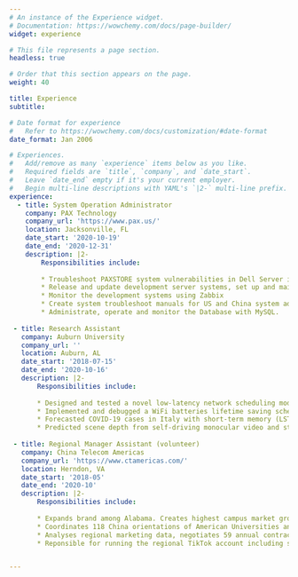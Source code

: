 ```yaml
---
# An instance of the Experience widget.
# Documentation: https://wowchemy.com/docs/page-builder/
widget: experience

# This file represents a page section.
headless: true

# Order that this section appears on the page.
weight: 40

title: Experience
subtitle:

# Date format for experience
#   Refer to https://wowchemy.com/docs/customization/#date-format
date_format: Jan 2006

# Experiences.
#   Add/remove as many `experience` items below as you like.
#   Required fields are `title`, `company`, and `date_start`.
#   Leave `date_end` empty if it's your current employer.
#   Begin multi-line descriptions with YAML's `|2-` multi-line prefix.
experience:
  - title: System Operation Administrator
    company: PAX Technology
    company_url: 'https://www.pax.us/'
    location: Jacksonville, FL
    date_start: '2020-10-19'
    date_end: '2020-12-31'
    description: |2-
        Responsibilities include:
        
        * Troubleshoot PAXSTORE system vulnerabilities in Dell Server iDRAC, vSphere ESXi host, vSphere vCenter, Zabbix and Virtual machines under CentOS, SUSE and Windows Operating system using bash scripts.
        * Release and update development server systems, set up and maintain Luna EFT HSM encryption machine, DNS servers, storage servers, web servers, Zabbix servers and Virtual Machines for US and China developments teams.
        * Monitor the development systems using Zabbix
        * Create system troubleshoot manuals for US and China system administration department. 
        * Administrate, operate and monitor the Database with MySQL.
        
 - title: Research Assistant
   company: Auburn University
   company_url: ''
   location: Auburn, AL
   date_start: '2018-07-15'
   date_end: '2020-10-16'
   description: |2-
       Responsibilities include:
        
       * Designed and tested a novel low-latency network scheduling module for various queueing policies using C/C++ under Linux Ubuntu system, and evaluated the algorithm in WAN under Common Open Research Emulator (CORE)
       * Implemented and debugged a WiFi batteries lifetime saving scheduling algorithm for CSMA protocol in Network Simulator 3 (NS-3) using C/C++ under Linux Ubuntu system
       * Forecasted COVID-19 cases in Italy with short-term memory (LSTM) and modified the SEIR model with estimated model parameters using Python
       * Predicted scene depth from self-driving monocular video and studied the influences of Age of Information in frame sampling with DispNetS model using Python 
  
 - title: Regional Manager Assistant (volunteer)
   company: China Telecom Americas
   company_url: 'https://www.ctamericas.com/'
   location: Herndon, VA
   date_start: '2018-05'
   date_end: '2020-10'
   description: |2-
       Responsibilities include:
             
       * Expands brand among Alabama. Creates highest campus market growth rate record 1576.92% among United States in 2018 summer internship and acquired more than 1000 international students customers.
       * Coordinates 118 China orientations of American Universities and 44 Chinese spring festival gala to promote and advertise products as program leader
       * Analyses regional marketing data, negotiates 59 annual contracts, established 17 new partners in Midwest USA (18 States) Chinese communities with my supervisor
       * Reponsible for running the regional TikTok account including story design, filming and video production


---
```

